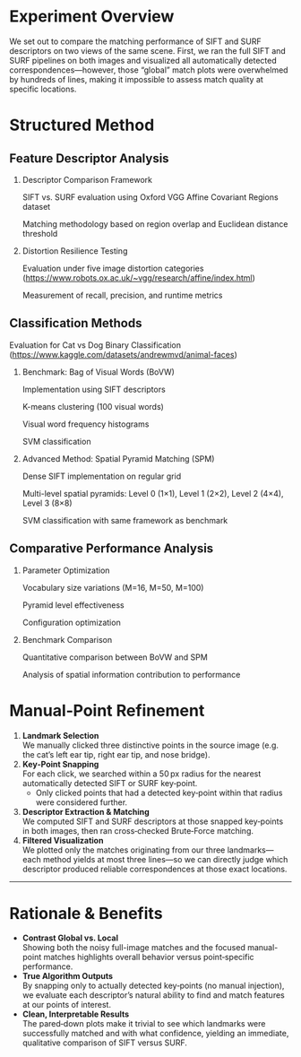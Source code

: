 # Experiment Overview
We set out to compare the matching performance of SIFT and SURF descriptors on two views of the same scene. First, we ran the full SIFT and SURF pipelines on both images and visualized all automatically detected correspondences—however, those “global” match plots were overwhelmed by hundreds of lines, making it impossible to assess match quality at specific locations.

# Structured Method

## Feature Descriptor Analysis
1. Descriptor Comparison Framework

   SIFT vs. SURF evaluation using Oxford VGG Affine Covariant Regions dataset
   
   Matching methodology based on region overlap and Euclidean distance threshold

3. Distortion Resilience Testing

   Evaluation under five image distortion categories (https://www.robots.ox.ac.uk/~vgg/research/affine/index.html)
   
   Measurement of recall, precision, and runtime metrics

## Classification Methods

Evaluation for Cat vs Dog Binary Classification (https://www.kaggle.com/datasets/andrewmvd/animal-faces)

1. Benchmark: Bag of Visual Words (BoVW)

   Implementation using SIFT descriptors
   
   K-means clustering (100 visual words)
   
   Visual word frequency histograms
   
   SVM classification

2. Advanced Method: Spatial Pyramid Matching (SPM)

   Dense SIFT implementation on regular grid

   Multi-level spatial pyramids: Level 0 (1×1), Level 1 (2×2), Level 2 (4×4), Level 3 (8×8)

   SVM classification with same framework as benchmark

##  Comparative Performance Analysis

1. Parameter Optimization

   Vocabulary size variations (M=16, M=50, M=100)
   
   Pyramid level effectiveness
   
   Configuration optimization

2. Benchmark Comparison

   Quantitative comparison between BoVW and SPM
   
   Analysis of spatial information contribution to performance


# Manual‑Point Refinement
1. **Landmark Selection**  
   We manually clicked three distinctive points in the source image (e.g. the cat’s left ear tip, right ear tip, and nose bridge).  
2. **Key‑Point Snapping**  
   For each click, we searched within a 50 px radius for the nearest automatically detected SIFT or SURF key‑point.  
   - Only clicked points that had a detected key‑point within that radius were considered further.  
3. **Descriptor Extraction & Matching**  
   We computed SIFT and SURF descriptors at those snapped key‑points in both images, then ran cross‑checked Brute‑Force matching.  
4. **Filtered Visualization**  
   We plotted only the matches originating from our three landmarks—each method yields at most three lines—so we can directly judge which descriptor produced reliable correspondences at those exact locations.

---

# Rationale & Benefits
- **Contrast Global vs. Local**  
  Showing both the noisy full-image matches and the focused manual-point matches highlights overall behavior versus point‑specific performance.  
- **True Algorithm Outputs**  
  By snapping only to actually detected key‑points (no manual injection), we evaluate each descriptor’s natural ability to find and match features at our points of interest.  
- **Clean, Interpretable Results**  
  The pared‑down plots make it trivial to see which landmarks were successfully matched and with what confidence, yielding an immediate, qualitative comparison of SIFT versus SURF.  
